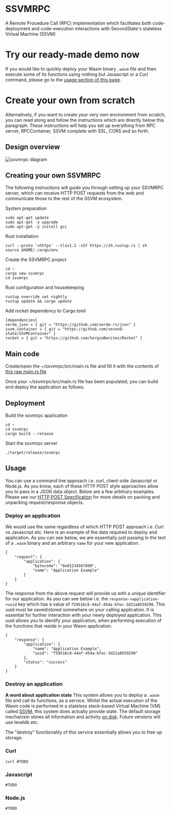 # SSVMRPC
A Remote Procedure Call (RPC) implementation which facilitates both code-deployment and code-execution interactions with SecondState's stateless Virtual Machine (SSVM)

# Try our ready-made demo now
If you would like to quickly deploy your Wasm binary `.wasm` file and then execute some of its functions using nothing but Javascript or a Curl command, please go to the [usage section of this page](https://github.com/second-state/SSVMRPC/blob/master/README.md#usage).

# Create your own from scratch
Alternatively, if you want to create your very own environment from scratch, you can read along and follow the instructions which are directly below this paragraph. These instructions will help you set up everything from RPC server, RPCContainer, SSVM complete with SSL, CORS and so forth.

## Design overview
![ssvmrpc diagram](https://github.com/second-state/SSVMRPC/blob/master/documentation/images/architecture.jpg)

## Creating your own SSVMRPC
The following instructions will guide you through setting up your SSVMRPC server, which can receive HTTP POST requests from the web and communicate those to the rest of the SSVM ecosystem.

System preparation
```
sudo apt-get update
sudo apt-get -y upgrade
sudo apt-get -y install gcc
```
Rust installation
```
curl --proto '=https' --tlsv1.2 -sSf https://sh.rustup.rs | sh
source $HOME/.cargo/env
```
Create the SSVMRPC project
```
cd ~
cargo new ssvmrpc
cd ssvmrpc
```
Rust configuration and housekeeping
```
rustup override set nightly
rustup update && cargo update
```
Add rocket dependency to Cargo.toml
```
[dependencies]
serde_json = { git = "https://github.com/serde-rs/json" }
ssvm_container = { git = "https://github.com/second-state/SSVMContainer" }
rocket = { git = "https://github.com/SergioBenitez/Rocket" }
```
## Main code
Create/open the ~/ssvmrpc/src/main.rs file and fill it with the contents of [this raw main.rs file](https://raw.githubusercontent.com/second-state/SSVMRPC/master/rust/main.rs)

Once your ~/ssvmrpc/src/main.rs file has been populated, you can build and deploy the application as follows.

## Deployment
Build the ssvmrpc application
```
cd ~
cd ssvmrpc
cargo build --release
```
Start the ssvmrpc server
```
./target/release/ssvmrpc
```

## Usage

You can use a command line approach i.e. curl, client-side Javascript or Node.js. As you know, each of these HTTP POST style approaches allow you to pass in a JSON data object. Below are a few arbitrary examples. Please see our [HTTP POST Specification](https://github.com/second-state/SSVMRPC/blob/master/documentation/specifications/http_post_specification.md) for more details on packing and unpacking request/response objects.

### Deploy an application

We would use the same regardless of which HTTP POST approach i.e. Curl vs Javascript etc. Here is an example of the data required to deploy and application. As you can see below, we are essentially just passing in the text of a `.wasm` binary and an arbitrary `name` for your new application.

```
{
	"request": {
		"application": {
			"bytecode": "0x01234567890",
			"name": "Application Example"
		}
	}
}
```

The response from the above request will provide us with a unique identifier for our application. As you can see below i.e. the `response->application->uuid` key which has a value of `f59516c8-44af-454a-bfec-3d21a8559290`. This uuid must be saved/stored somewhere on your calling application. It is essential for further interaction with your newly deployed application. This uuid allows you to identify your application, when performing execution of the functions that reside in your Wasm application.

```
{
    "response": {
        "application": {
            "name": "Application Example",
            "uuid": "f59516c8-44af-454a-bfec-3d21a8559290"
        },
        "status": "success"
    }
}
```

### Destroy an application

**A word about application state**
This system allows you to deploy a `.wasm` file and call its functions, as a service. Whilst the actual execution of the Wasm code is performed in a stateless stack-based Virtual Machine (VM) called [SSVM](https://github.com/second-state/SSVM), this system does actually provide state. The default storage mechanism stores all information and activity [on disk](https://github.com/second-state/SSVMContainer#file-system). Future versions will use leveldb etc.

The "destroy" functionality of this service essentially allows you to free up storage.

### Curl

```
curl #TODO
```

### Javascript

```
#TODO
```

### Node.js

```
#TODO
```
